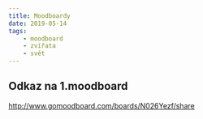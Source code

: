 ```yaml
---
title: Moodboardy
date: 2019-05-14
tags: 
    - moodboard
    - zvířata
    - svět
---
```


## Odkaz na 1.moodboard

http://www.gomoodboard.com/boards/N026Yezf/share


